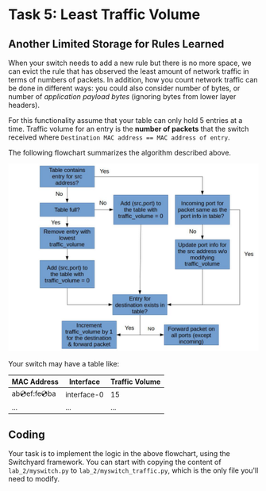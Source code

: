 # Task 5: Least Traffic Volume

## Another Limited Storage for Rules Learned

When your switch needs to add a new rule but there is no more space, we can evict the rule that has observed the least amount of network traffic in terms of numbers of packets. In addition, how you count network traffic can be done in different ways: you could also consider number of bytes, or number of *application payload bytes* (ignoring bytes from lower layer headers).

For this functionality assume that your table can only hold 5 entries at a time. Traffic volume for an entry is the **number of packets** that the switch received where `Destination MAC address == MAC address of entry`.

The following flowchart summarizes the algorithm described above.

![flowchart](./assets/traffic_flow.jpg)

Your switch may have a table like:

| MAC Address       | Interface   | Traffic Volume |
| ----------------- | ----------- | -------------- |
| ab:cd:ef:fe:cd:ba | interface-0 | 15             |
| ...               | ...         | ...            |

## Coding

Your task is to implement the logic in the above flowchart, using the Switchyard framework. You can start with copying the content of `lab_2/myswitch.py` to `lab_2/myswitch_traffic.py`, which is the only file you'll need to modify.
